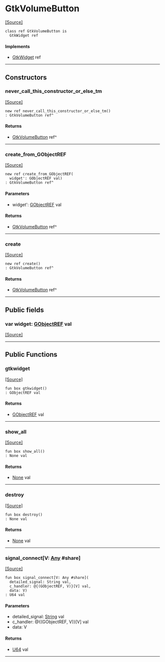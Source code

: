 # GtkVolumeButton
<span class="source-link">[[Source]](src/gtk3/GtkVolumeButton.md#L6)</span>
```pony
class ref GtkVolumeButton is
  GtkWidget ref
```

#### Implements

* [GtkWidget](gtk3-GtkWidget.md) ref

---

## Constructors

### never_call_this_constructor_or_else_tm
<span class="source-link">[[Source]](src/gtk3/GtkVolumeButton.md#L10)</span>


```pony
new ref never_call_this_constructor_or_else_tm()
: GtkVolumeButton ref^
```

#### Returns

* [GtkVolumeButton](gtk3-GtkVolumeButton.md) ref^

---

### create_from_GObjectREF
<span class="source-link">[[Source]](src/gtk3/GtkVolumeButton.md#L13)</span>


```pony
new ref create_from_GObjectREF(
  widget': GObjectREF val)
: GtkVolumeButton ref^
```
#### Parameters

*   widget': [GObjectREF](gtk3-..-gobject-GObjectREF.md) val

#### Returns

* [GtkVolumeButton](gtk3-GtkVolumeButton.md) ref^

---

### create
<span class="source-link">[[Source]](src/gtk3/GtkVolumeButton.md#L17)</span>


```pony
new ref create()
: GtkVolumeButton ref^
```

#### Returns

* [GtkVolumeButton](gtk3-GtkVolumeButton.md) ref^

---

## Public fields

### var widget: [GObjectREF](gtk3-..-gobject-GObjectREF.md) val
<span class="source-link">[[Source]](src/gtk3/GtkVolumeButton.md#L7)</span>



---

## Public Functions

### gtkwidget
<span class="source-link">[[Source]](src/gtk3/GtkVolumeButton.md#L9)</span>


```pony
fun box gtkwidget()
: GObjectREF val
```

#### Returns

* [GObjectREF](gtk3-..-gobject-GObjectREF.md) val

---

### show_all
<span class="source-link">[[Source]](src/gtk3/GtkWidget.md#L4)</span>


```pony
fun box show_all()
: None val
```

#### Returns

* [None](builtin-None.md) val

---

### destroy
<span class="source-link">[[Source]](src/gtk3/GtkWidget.md#L7)</span>


```pony
fun box destroy()
: None val
```

#### Returns

* [None](builtin-None.md) val

---

### signal_connect\[V: [Any](builtin-Any.md) #share\]
<span class="source-link">[[Source]](src/gtk3/GtkWidget.md#L10)</span>


```pony
fun box signal_connect[V: Any #share](
  detailed_signal: String val,
  c_handler: @{(GObjectREF, V)}[V] val,
  data: V)
: U64 val
```
#### Parameters

*   detailed_signal: [String](builtin-String.md) val
*   c_handler: @{(GObjectREF, V)}[V] val
*   data: V

#### Returns

* [U64](builtin-U64.md) val

---

